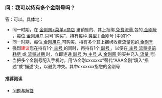 ### 问：我可以持有多个金刚号吗？
答：可以。具体地：
- 同一时期，在 [金刚网>菜单>商店](https://www.atozitpro.net/zh/shop/) 里销售的、其上捆绑[ 免费流量 ](https://a2zitpro.github.io/web/免费流量)包的[ 金刚号 ](https://a2zitpro.github.io/web/金刚号)，每位[ 金刚用户 ](https://a2zitpro.github.io/web/金刚用户)只可“购买”、持有每种[ 类型 ](https://a2zitpro.github.io/web/金刚号类型) [ 金刚号 ]中的1个
- 同一时期，每位[ 金刚用户 ](https://a2zitpro.github.io/web/金刚用户)可购买、持有多个其上捆绑收费流量包的[ 金刚号 ](https://a2zitpro.github.io/web/金刚号)
- 强烈<font color="Red">建议</font>您在持有1个[ 主号 ](https://a2zitpro.github.io/web/主号)的同时，再持有1个[ 副号 ](https://a2zitpro.github.io/web/副号)，以便在[ 主号 ](https://a2zitpro.github.io/web/主号)[ 流量提前耗尽 ](https://a2zitpro.github.io/web/流量提前耗尽)或[ 流量过期 ](https://a2zitpro.github.io/web/流量过期)时，立即连通[ 副号 ](https://a2zitpro.github.io/web/副号)为[ 主号 ](https://a2zitpro.github.io/web/主号)从[ 金刚网 ](https://atozitpro.net)购买并充入[ 流量 ](https://a2zitpro.github.io/web/流量)
号)
- 当把多个金刚号配入手机时，用“A金刚cxxxxxx”替代“AAA金刚”填入“描述”或“描述”处，以避免冲突。其中cxxxxxx指您的金刚号


#### 推荐阅读
- [问题与解答](https://a2zitpro.github.io/web/列表-问题与解答)
